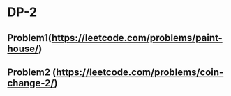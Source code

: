 # DP-2

## Problem1(https://leetcode.com/problems/paint-house/)

             

## Problem2 (https://leetcode.com/problems/coin-change-2/)

